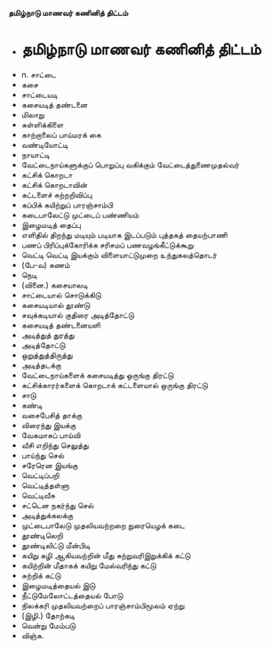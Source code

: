 **தமிழ்நாடு மாணவர் கணினித் திட்டம்**
- # தமிழ்நாடு மாணவர் கணினித் திட்டம்
- n. சாட்டை
-  கசை
- சாட்டையடி
- கசையடித் தண்டனை
- மிலாறு
- சுள்ளிக்கிளை
- காற்றாலைப் பாய்மரக் கை
- வண்டியோட்டி
-   நாயாட்டி
- வேட்டைநாய்களுக்குப் பொறுப்பு வகிக்கும் வேட்டைத்துணைமுதல்வர்
- கட்சிக் கொறடா
-  கட்சிக் கொறடாவின்
- கட்டளைச் சுற்றறிவிப்பு
- கப்பிக் கயிற்றுப்   பாரஞ்சாம்பி
- கடைபாலேட்டு முட்டைப் பண்ணியம்
- இழைமடித் தைப்பு
- எளிதில் திறந்து மடியும் படியாக இடப்படும் புத்தகத் தையற்பாணி
- பணப் பிரிப்புக்கோரிக்க சரிசமப் பணவழங்கீட்டுக்கூறு
- வெட்டி வெட்டி இயக்கும் விளையாட்டுமுறை உந்துகலத்தொடர்
- (பே-வ) கணம்
- நெடி
- (வினை.) கசையாலடி
- சாட்டையால் சொடுக்கிடு
- கசையடியால் தூண்டு
- சவுக்கடியால் குதிரை அடித்தோட்டு
- கசையடித் தண்டனையளி
- அடித்துத் துரத்து
- அடித்தோட்டு
- ஒறுத்துத்திருத்து
- அடித்தடக்கு
- வேட்டைநாய்களைக் கசையடித்து ஒருங்கு திரட்டு
- கட்சிக்காரர்களைக் கொறடாக் கட்டளையால் ஒருங்கு திரட்டு
- சாடு
- கண்டி
- வசைபேசித் தாக்கு
- விரைந்து இயக்கு
- வேகமாகப் பாய்வி
- வீசி எறிந்து செலுத்து
- பாய்ந்து செல்
- சரேரென இயங்கு
- வெட்டிப்பறி
- வெட்டித்தள்ளு
- வெட்டிவீசு
- சட்டென நகர்ந்து செல்
- அடித்துக்கலக்கு
- முட்டைபாலேடு முதலியவற்றறை  நுரையெழக் கடை
- தூண்டிலெறி
- தூண்டிலிட்டு மீன்பிடி
- கயிறு கழி ஆகியவற்றின் மீது சுற்றுவரிஇறுக்கிக் கட்டு
- கயிற்றின் மீதாகக் கயிறு மேல்வரிந்து கட்டு
- சுற்றிக் கட்டு
- இழைமடித்தையல் இடு
-  நீட்டுமேலோட்டத்தையல் போடு
- நிலக்கரி முதலியவற்றைப் பாரஞ்சாம்பிமூலம் ஏற்று
- (இழி.) தோற்கடி
- வென்று மேம்படு
- விஞ்சு.

